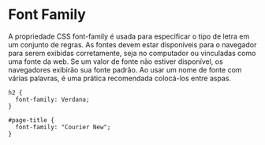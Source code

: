 # Font Family

A propriedade CSS font-family é usada para especificar o tipo de letra em um conjunto de regras. As fontes devem estar disponíveis para o navegador para serem exibidas corretamente, seja no computador ou vinculadas como uma fonte da web. Se um valor de fonte não estiver disponível, os navegadores exibirão sua fonte padrão. Ao usar um nome de fonte com várias palavras, é uma prática recomendada colocá-los entre aspas.

```
h2 {
  font-family: Verdana;
}

#page-title {
  font-family: "Courier New";
}
```
